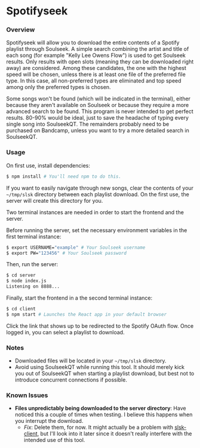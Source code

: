 # Spotifyseek

### Overview

Spotifyseek will allow you to download the entire contents of a Spotify playlist through Soulseek. A simple search combining the artist and title of each song (for example "Kelly Lee Owens Flow") is used to get Soulseek results. Only results with open slots (meaning they can be downloaded right away) are considered. Among these candidates, the one with the highest speed will be chosen, unless there is at least one file of the preferred file type. In this case, all non-preferred types are eliminated and top speed among only the preferred types is chosen.

Some songs won't be found (which will be indicated in the terminal), either because they aren't available on Soulseek or because they require a more advanced search to be found. This program is never intended to get perfect results. 80-90% would be ideal, just to save the headache of typing every single song into SoulseekQT. The remainders probably need to be purchased on Bandcamp, unless you want to try a more detailed search in SoulseekQT.

### Usage

On first use, install dependencies:

```sh
$ npm install # You'll need npm to do this.
```

If you want to easily navigate through new songs, clear the contents of your `~/tmp/slsk` directory between each playlist download. On the first use, the server will create this directory for you.

Two terminal instances are needed in order to start the frontend and the server.

Before running the server, set the necessary environment variables in the first terminal instance:

```sh
$ export USERNAME="example" # Your Soulseek username
$ export PW="123456" # Your Soulseek password
```

Then, run the server:

```sh
$ cd server
$ node index.js
Listening on 8888...
```

Finally, start the frontend in a the second terminal instance:

```sh
$ cd client
$ npm start # Launches the React app in your default browser
```

Click the link that shows up to be redirected to the Spotify OAuth flow. Once logged in, you can select a playlist to download.

### Notes

- Downloaded files will be located in your `~/tmp/slsk` directory.
- Avoid using SoulseekQT while running this tool. It should merely kick you out of SoulseekQT when starting a playlist download, but best not to introduce concurrent connections if possible.

### Known Issues

- **Files unpredictably being downloaded to the server directory**: Have noticed this a couple of times when testing. I believe this happens when you interrupt the download.
  - _Fix_: Delete them, for now. It might actually be a problem with [slsk-client](https://github.com/f-hj/slsk-client), but I'll look into it later since it doesn't really interfere with the intended use of this tool.
